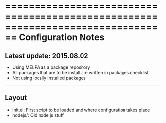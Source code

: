 ================================================================================
Configuration Notes
================================================================================
Latest update: 2015.08.02
--------------------------------------------------------------------------------
* Using MELPA as a package repository
* All packages that are to be install are written in packages.checklist
* Not using locally installed packages
--------------------------------------------------------------------------------
Layout
--------------------------------------------------------------------------------
* init.el: First script to be loaded and where configuration takes place
* nodejs/: Old node js stuff
